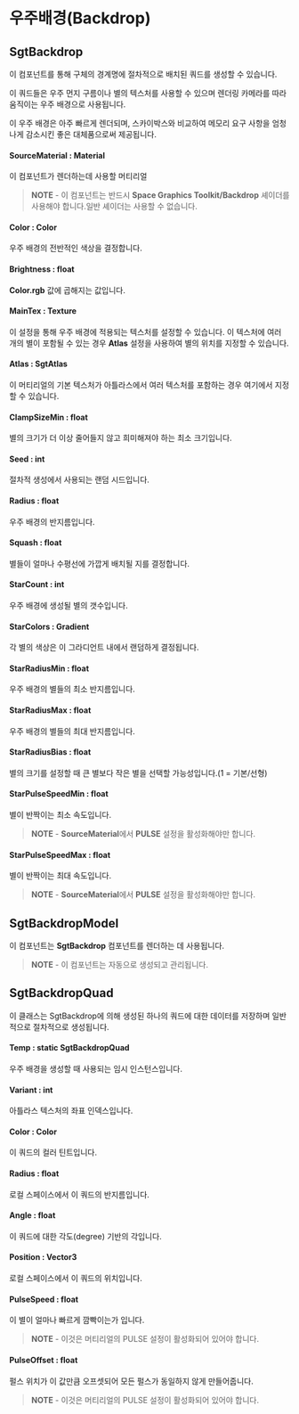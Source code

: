 # 우주배경(Backdrop)

## SgtBackdrop

이 컴포넌트를 통해 구체의 경계명에 절차적으로 배치된 쿼드를 생성할 수 있습니다.

이 쿼드들은 우주 먼지 구름이나 별의 텍스처를 사용할 수 있으며 렌더링 카메라를 따라 움직이는 우주 배경으로 사용됩니다.

이 우주 배경은 아주 빠르게 렌더되며, 스카이박스와 비교하여 메모리 요구 사항을 엄청나게 감소시킨 좋은 대체품으로써 제공됩니다.

#### SourceMaterial : Material

이 컴포넌트가 렌더하는데 사용할 머티리얼

> **NOTE** - 이 컴포넌트는 반드시 **Space Graphics Toolkit/Backdrop** 셰이더를 사용해야 합니다.일반 셰이더는 사용할 수 없습니다.

#### Color : Color

우주 배경의 전반적인 색상을 결정합니다.

#### Brightness : float

**Color.rgb** 값에 곱해지는 값입니다.

#### MainTex : Texture

이 설정을 통해 우주 배경에 적용되는 텍스처를 설정할 수 있습니다. 이 텍스처에 여러 개의 별이 포함될 수 있는 경우 **Atlas** 설정을 사용하여 별의 위치를 지정할 수 있습니다.

#### Atlas : SgtAtlas

이 머티리얼의 기본 텍스처가 아틀라스에서 여러 텍스처를 포함하는 경우 여기에서 지정할 수 있습니다.

#### ClampSizeMin : float

별의 크기가 더 이상 줄어들지 않고 희미해져야 하는 최소 크기입니다.

#### Seed : int

절차적 생성에서 사용되는 랜덤 시드입니다.

#### Radius : float

우주 배경의 반지름입니다.

#### Squash : float

별들이 얼마나 수평선에 가깝게 배치될 지를 결정합니다.

#### StarCount : int

우주 배경에 생성될 별의 갯수입니다.

#### StarColors : Gradient

각 별의 색상은 이 그라디언트 내에서 랜덤하게 결정됩니다.

#### StarRadiusMin : float

우주 배경의 별들의 최소 반지름입니다.

#### StarRadiusMax : float

우주 배경의 별들의 최대 반지름입니다.

#### StarRadiusBias : float

별의 크기를 설정할 때 큰 별보다 작은 별을 선택할 가능성입니다.(1 = 기본/선형)

#### StarPulseSpeedMin : float

별이 반짝이는 최소 속도입니다.

> **NOTE** - **SourceMaterial**에서 **PULSE** 설정을 활성화해야만 합니다.

#### StarPulseSpeedMax : float

별이 반짝이는 최대 속도입니다.

> **NOTE** - **SourceMaterial**에서 **PULSE** 설정을 활성화해야만 합니다.

## SgtBackdropModel

이 컴포넌트는 **SgtBackdrop** 컴포넌트를 렌더하는 데 사용됩니다.

> **NOTE** - 이 컴포넌트는 자동으로 생성되고 관리됩니다. 

## SgtBackdropQuad

이 클래스는 SgtBackdrop에 의해 생성된 하나의 쿼드에 대한 데이터를 저장하며 일반적으로 절차적으로 생성됩니다.

#### Temp : static SgtBackdropQuad

우주 배경을 생성할 때 사용되는 임시 인스턴스입니다.

#### Variant : int

아틀라스 텍스처의 좌표 인덱스입니다.

#### Color : Color

이 쿼드의 컬러 틴트입니다.

#### Radius : float

로컬 스페이스에서 이 쿼드의 반지름입니다.

#### Angle : float

이 쿼드에 대한 각도(degree) 기반의 각입니다.

#### Position : Vector3

로컬 스페이스에서 이 쿼드의 위치입니다.

#### PulseSpeed : float

이 별이 얼마나 빠르게 깜빡이는가 입니다.

> **NOTE** - 이것은 머티리얼의 PULSE 설정이 활성화되어 있어야 합니다.

#### PulseOffset : float

펄스 위치가 이 값만큼 오프셋되어 모든 펄스가 동일하지 않게 만들어줍니다.

> **NOTE** - 이것은 머티리얼의 PULSE 설정이 활성화되어 있어야 합니다.


